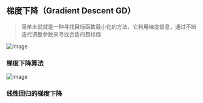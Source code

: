 ## 梯度下降（Gradient Descent GD）
> 简单来说就是一种寻找目标函数最小化的方法，它利用梯度信息，通过不断迭代调整参数来寻找合适的目标值

![image](https://user-images.githubusercontent.com/13389058/144560950-d33f93c0-7bc0-4ba5-97e0-5421cfed8941.png)

### 梯度下降算法

![image](https://user-images.githubusercontent.com/13389058/144561270-ebe16016-05ad-4d3b-89a8-9553aceb65a3.png)

### 线性回归的梯度下降
